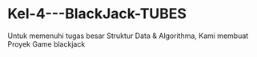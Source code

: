 # Kel-4---BlackJack-TUBES
Untuk memenuhi tugas besar Struktur Data &amp; Algorithma, Kami membuat Proyek Game blackjack
